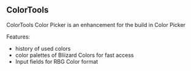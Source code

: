## ColorTools
ColorTools Color Picker is an enhancement for the build in Color Picker

Features:

- history of used colors
- color palettes of Bliizard Colors for fast access
- Input fields for RBG Color format